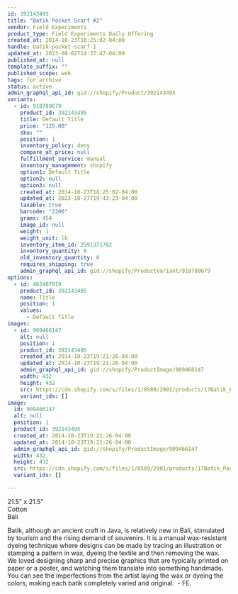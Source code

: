```yaml
---
id: 392143495
title: "Batik Pocket Scarf #2"
vendor: Field Experiments
product_type: Field Experiments Daily Offering
created_at: 2014-10-23T18:25:02-04:00
handle: batik-pocket-scarf-1
updated_at: 2023-08-02T14:37:47-04:00
published_at: null
template_suffix: ""
published_scope: web
tags: for:archive
status: active
admin_graphql_api_id: gid://shopify/Product/392143495
variants:
  - id: 918789679
    product_id: 392143495
    title: Default Title
    price: "125.00"
    sku: ""
    position: 1
    inventory_policy: deny
    compare_at_price: null
    fulfillment_service: manual
    inventory_management: shopify
    option1: Default Title
    option2: null
    option3: null
    created_at: 2014-10-23T18:25:02-04:00
    updated_at: 2023-10-27T19:43:23-04:00
    taxable: true
    barcode: "2206"
    grams: 454
    image_id: null
    weight: 1
    weight_unit: lb
    inventory_item_id: 2591371782
    inventory_quantity: 0
    old_inventory_quantity: 0
    requires_shipping: true
    admin_graphql_api_id: gid://shopify/ProductVariant/918789679
options:
  - id: 462407919
    product_id: 392143495
    name: Title
    position: 1
    values:
      - Default Title
images:
  - id: 909466147
    alt: null
    position: 1
    product_id: 392143495
    created_at: 2014-10-23T19:21:26-04:00
    updated_at: 2014-10-23T19:21:26-04:00
    admin_graphql_api_id: gid://shopify/ProductImage/909466147
    width: 432
    height: 432
    src: https://cdn.shopify.com/s/files/1/0589/2901/products/17Batik_Pocket_Scarf_web_965f6e22-3fef-4884-958e-755fe05bf6f7.jpeg?v=1414106486
    variant_ids: []
image:
  id: 909466147
  alt: null
  position: 1
  product_id: 392143495
  created_at: 2014-10-23T19:21:26-04:00
  updated_at: 2014-10-23T19:21:26-04:00
  admin_graphql_api_id: gid://shopify/ProductImage/909466147
  width: 432
  height: 432
  src: https://cdn.shopify.com/s/files/1/0589/2901/products/17Batik_Pocket_Scarf_web_965f6e22-3fef-4884-958e-755fe05bf6f7.jpeg?v=1414106486
  variant_ids: []

---
```


21.5" x 21.5"  
Cotton  
Bali

<!-- td {border: 1px solid #ccc;}br {mso-data-placement:same-cell;} -->

Batik, although an ancient craft in Java, is relatively new in Bali, stimulated by tourism and the rising demand of souvenirs. It is a manual wax-resistant dyeing technique where designs can be made by tracing an illustration or stamping a pattern in wax, dyeing the textile and then removing the wax. We loved designing sharp and precise graphics that are typically printed on paper or a poster, and watching them translate into something handmade. You can see the imperfections from the artist laying the wax or dyeing the colors, making each batik completely varied and original.  - FE.